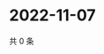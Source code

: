 # 2022-11-07

共 0 条

<!-- BEGIN WEIBO -->
<!-- 最后更新时间 Mon Nov 07 2022 00:05:15 GMT+0800 (China Standard Time) -->

<!-- END WEIBO -->
